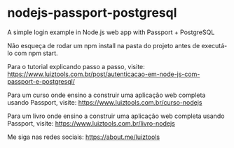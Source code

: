 # nodejs-passport-postgresql
A simple login example in Node.js web app with Passport + PostgreSQL

Não esqueça de rodar um npm install na pasta do projeto antes de executá-lo com npm start.

Para o tutorial explicando passo a passo, visite: https://www.luiztools.com.br/post/autenticacao-em-node-js-com-passport-e-postgresql/

Para um curso onde ensino a construir uma aplicação web completa usando Passport, visite: https://www.luiztools.com.br/curso-nodejs

Para um livro onde ensino a construir uma aplicação web completa usando Passport, visite: https://www.luiztools.com.br/livro-nodejs

Me siga nas redes sociais: https://about.me/luiztools